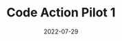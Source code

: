---
title: Code Action Pilot 1
date: 2022-07-29
link: https://festa.io/events/2451
thumbnail: 2022-07-29-CodeAction.png
description: >-
  GDG Daegu의 첫번째 오프라인 행사를 클라우드 유랑단이 함께 합니다!
---